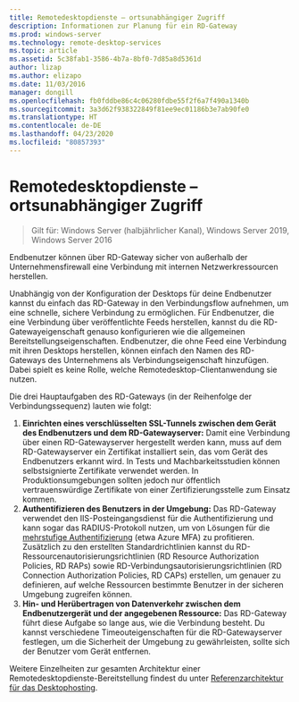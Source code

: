 ```yaml
---
title: Remotedesktopdienste – ortsunabhängiger Zugriff
description: Informationen zur Planung für ein RD-Gateway
ms.prod: windows-server
ms.technology: remote-desktop-services
ms.topic: article
ms.assetid: 5c38fab1-3586-4b7a-8bf0-7d85a8d5361d
author: lizap
ms.author: elizapo
ms.date: 11/03/2016
manager: dongill
ms.openlocfilehash: fb0fddbe86c4c06280fdbe55f2f6a7f490a1340b
ms.sourcegitcommit: 3a3d62f938322849f81ee9ec01186b3e7ab90fe0
ms.translationtype: HT
ms.contentlocale: de-DE
ms.lasthandoff: 04/23/2020
ms.locfileid: "80857393"
---
```

# <a name="remote-desktop-services---access-from-anywhere"></a>Remotedesktopdienste – ortsunabhängiger Zugriff

>Gilt für: Windows Server (halbjährlicher Kanal), Windows Server 2019, Windows Server 2016

Endbenutzer können über RD-Gateway sicher von außerhalb der Unternehmensfirewall eine Verbindung mit internen Netzwerkressourcen herstellen.

Unabhängig von der Konfiguration der Desktops für deine Endbenutzer kannst du einfach das RD-Gateway in den Verbindungsflow aufnehmen, um eine schnelle, sichere Verbindung zu ermöglichen. Für Endbenutzer, die eine Verbindung über veröffentlichte Feeds herstellen, kannst du die RD-Gatewayeigenschaft genauso konfigurieren wie die allgemeinen Bereitstellungseigenschaften. Endbenutzer, die ohne Feed eine Verbindung mit ihren Desktops herstellen, können einfach den Namen des RD-Gateways des Unternehmens als Verbindungseigenschaft hinzufügen. Dabei spielt es keine Rolle, welche Remotedesktop-Clientanwendung sie nutzen.

Die drei Hauptaufgaben des RD-Gateways (in der Reihenfolge der Verbindungssequenz) lauten wie folgt:
1. **Einrichten eines verschlüsselten SSL-Tunnels zwischen dem Gerät des Endbenutzers und dem RD-Gatewayserver:** Damit eine Verbindung über einen RD-Gatewayserver hergestellt werden kann, muss auf dem RD-Gatewayserver ein Zertifikat installiert sein, das vom Gerät des Endbenutzers erkannt wird. In Tests und Machbarkeitsstudien können selbstsignierte Zertifikate verwendet werden. In Produktionsumgebungen sollten jedoch nur öffentlich vertrauenswürdige Zertifikate von einer Zertifizierungsstelle zum Einsatz kommen.
2. **Authentifizieren des Benutzers in der Umgebung:** Das RD-Gateway verwendet den IIS-Posteingangsdienst für die Authentifizierung und kann sogar das RADIUS-Protokoll nutzen, um von Lösungen für die [mehrstufige Authentifizierung](rds-plan-mfa.md) (etwa Azure MFA) zu profitieren. Zusätzlich zu den erstellten Standardrichtlinien kannst du RD-Ressourcenautorisierungsrichtlinien (RD Resource Authorization Policies, RD RAPs) sowie RD-Verbindungsautorisierungsrichtlinien (RD Connection Authorization Policies, RD CAPs) erstellen, um genauer zu definieren, auf welche Ressourcen bestimmte Benutzer in der sicheren Umgebung zugreifen können.
3. **Hin- und Herübertragen von Datenverkehr zwischen dem Endbenutzergerät und der angegebenen Ressource:** Das RD-Gateway führt diese Aufgabe so lange aus, wie die Verbindung besteht. Du kannst verschiedene Timeouteigenschaften für die RD-Gatewayserver festlegen, um die Sicherheit der Umgebung zu gewährleisten, sollte sich der Benutzer vom Gerät entfernen.

Weitere Einzelheiten zur gesamten Architektur einer Remotedesktopdienste-Bereitstellung findest du unter [Referenzarchitektur für das Desktophosting](desktop-hosting-reference-architecture.md).